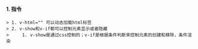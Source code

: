 #### 1. 指令
    > 1. v-html="" 可以动态加载html标签
    > 2. v-show和v-if都可以控制元素显示或者隐藏
    >     1. v-show是通过css控制的；v-if是根据条件判断来控制元素的创建和移除，条件渲染